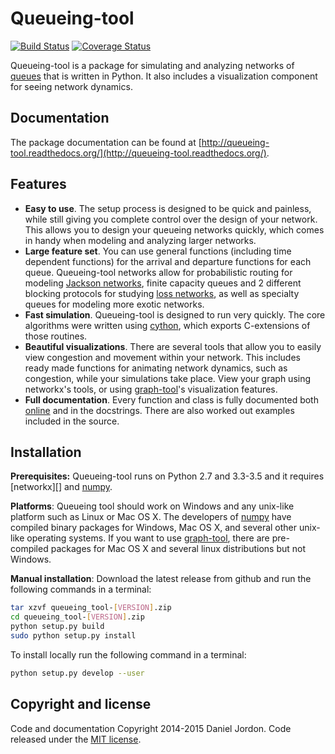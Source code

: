 
Queueing-tool
=============

[![Build Status](https://travis-ci.org/djordon/queueing-tool.svg?branch=master)](https://travis-ci.org/djordon/queueing-tool) [![Coverage Status](https://coveralls.io/repos/djordon/queueing-tool/badge.svg?branch=master)](https://coveralls.io/r/djordon/queueing-tool?branch=master)


Queueing-tool is a package for simulating and analyzing networks of [queues][] that is written in Python. It also includes a visualization component for seeing network dynamics.

Documentation
-------------

The package documentation can be found at [http://queueing-tool.readthedocs.org/](http://queueing-tool.readthedocs.org/).

Features
--------

- **Easy to use**. The setup process is designed to be quick and painless, while still giving you complete control over the design of your network. This allows you to design your queueing networks quickly, which comes in handy when modeling and analyzing larger networks.
- **Large feature set**. You can use general functions (including time dependent functions) for the arrival and departure functions for each queue. Queueing-tool networks allow for probabilistic routing for modeling [Jackson networks][], finite capacity queues and 2 different blocking protocols for studying [loss networks][], as well as specialty queues for modeling more exotic networks.
- **Fast simulation**. Queueing-tool is designed to run very quickly. The core algorithms were written using [cython][], which exports C-extensions of those routines.
- **Beautiful visualizations**. There are several tools that allow you to easily view congestion and movement within your network. This includes ready made functions for animating network dynamics, such as congestion, while your simulations take place. View your graph using networkx's tools, or using [graph-tool][]'s visualization features.
- **Full documentation**. Every function and class is fully documented both [online][] and in the docstrings. There are also worked out examples included in the source.

Installation
------------

**Prerequisites:** Queueing-tool runs on Python 2.7 and 3.3-3.5 and it requires [networkx][] and [numpy][].

**Platforms**: Queueing tool should work on Windows and any unix-like platform such as Linux or Mac OS X. The developers of [numpy][2] have compiled binary packages for Windows, Mac OS X, and several other unix-like operating systems. If you want to use [graph-tool][1], there are pre-compiled packages for Mac OS X and several linux distributions but not Windows.

**Manual installation**: Download the latest release from github and run the following commands in a terminal:

```bash
tar xzvf queueing_tool-[VERSION].zip
cd queueing_tool-[VERSION].zip
python setup.py build
sudo python setup.py install
```

To install locally run the following command in a terminal:

```bash
python setup.py develop --user
```


Copyright and license
---------------------

Code and documentation Copyright 2014-2015 Daniel Jordon. Code released under the [MIT license][].

  [queues]: http://en.wikipedia.org/wiki/Queueing_theory
  [Jackson networks]: http://en.wikipedia.org/wiki/Jackson_network
  [loss networks]: http://en.wikipedia.org/wiki/Loss_network
  [cython]: http://cython.org/
  [graph-tool]: http://graph-tool.skewed.de/
  [online]: http://queueing-tool.readthedocs.org/
  [1]: http://graph-tool.skewed.de/download#packages
  [numpy]: http://www.numpy.org/
  [2]: http://docs.scipy.org/doc/numpy/user/install.html
  [MIT license]: https://github.com/djordon/queueing-tool/blob/master/LICENSE
